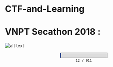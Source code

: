 # CTF-and-Learning

# VNPT Secathon 2018 :

![alt text](https://raw.githubusercontent.com/kuqadk3/CTF-and-Learning/master/VNPT_Secathon_2018.jpg)

<div style="margin: auto; text-align: center; width: 30%;" title="1.32%"><div style="text-align: left; margin: 2px auto; font-size: 0px; line-height: 0px; border: solid 1px #AAAAAA; background: #DDDDDD; overflow: hidden; "><div style="font-size: 0px; line-height: 0px; height: 15px; min-width: 0%; max-width: 1.32%; width: 1.32%; background: #1D3D8D; "><!----></div></div><div style="font-size: 8pt; font-family: monospace; ">12 &#47; 911</div></div>

